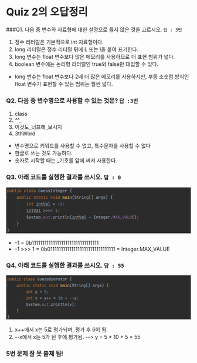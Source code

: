 # Quiz 2의 오답정리
###Q1. 다음 중 변수와 자료형에 대한 설명으로 옳지 않은 것을 고르시오. `답 : 3번`
1. 정수 리터럴은 기본적으로 int 자료형이다.
2. long 리터럴은 정수 리터럴 뒤에 L 또는 l을 붙여 표기한다.
3. long 변수는 float 변수보다 많은 메모리를 사용하므로 더 표현 범위가 넓다.
4. boolean 변수에는 논리형 리터럴인 true와 false만 대입할 수 있다.

* long 변수는 float 변수보다 2배 더 많은 메모리를 사용하지만, 
부동 소숫점 방식인 float 변수가 표현할 수 있는 범위는 훨씬 넓다.


### Q2. 다음 중 변수명으로 사용할 수 있는 것은? `답 :3번`
1. class
2. _^_^_
3. 이것도_너프해_보시지
4. 3thWord

* 변수명으로 키워드를 사용할 수 없고, 특수문자를 사용할 수 없다
* 한글로 쓰는 것도 가능하다.
* 숫자로 시작할 때는 _기호를 앞에 써서 사용한다.

### Q3. 아래 코드를 실행한 결과를 쓰시오. `답 : 0`
![quiz](./images/quiz2-3.png)

* -1 = 0b11111111111111111111111111111111
* -1 >>> 1 = 0b01111111111111111111111111111111 = Integer.MAX_VALUE


### Q4. 아래 코드를 실행한 결과를 쓰시오. `답 : 55`
![quiz](./images/quiz2-4.png)

1. x++에서 x는 5로 평가되며, 평가 후 6이 됨.
2. --x에서 x는 5가 된 후에 평가됨.
--> y = 5 * 10 + 5 = 55

### 5번 문제 잘 못 출제 됨!